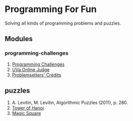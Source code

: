 # Programming For Fun
Solving all kinds of programming problems and puzzles.

## Modules
### programming-challenges
1. [Programming Challenges](http://www.programming-challenges.com/pg.php?page=index)
2. [UVa Online Judge](https://uva.onlinejudge.org)
3. [Problemsetters' Credits](https://uva.onlinejudge.org/index.php?option=com_onlinejudge&Itemid=44)

## puzzles
1. A. Levitin, M. Levitin, Algorithmic Puzzles (2011), p. 280.
2. [Tower of Hanoi](https://en.wikipedia.org/wiki/Tower_of_Hanoi)
3. [Magic Square](http://mathworld.wolfram.com/MagicSquare.html)
